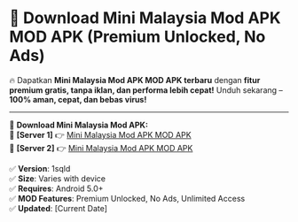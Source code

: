 # 🚀 Download Mini Malaysia Mod APK MOD APK (Premium Unlocked, No Ads)  

🔥 Dapatkan **Mini Malaysia Mod APK MOD APK terbaru** dengan **fitur premium gratis, tanpa iklan, dan performa lebih cepat!** Unduh sekarang – **100% aman, cepat, dan bebas virus!**  

---


🔽 **Download Mini Malaysia Mod APK:**  
🔹 **[Server 1]** 👉 [Mini Malaysia Mod APK MOD APK](https://apkcomod.com?title=Mini_Malaysia_Mod_APK)  
🔹 **[Server 2]** 👉 [Mini Malaysia Mod APK MOD APK](https://apkcomod.com?title=Mini_Malaysia_Mod_APK)  


✅ **Version**: 1sqld  
✅ **Size**: Varies with device  
✅ **Requires**: Android 5.0+  
✅ **MOD Features**: Premium Unlocked, No Ads, Unlimited Access  
✅ **Updated**: [Current Date]  